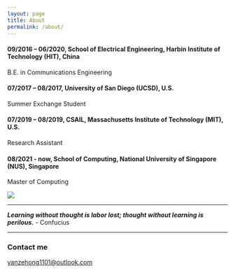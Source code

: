 ```yaml
---
layout: page
title: About
permalink: /about/
---
```


#### 09/2016 – 06/2020, School of Electrical Engineering, Harbin Institute of Technology (HIT), China  
  B.E. in Communications Engineering  
#### 07/2017 – 08/2017, University of San Diego (UCSD), U.S.  
  Summer Exchange Student  
#### 07/2019 – 08/2019, CSAIL, Massachusetts Institute of Technology (MIT), U.S.  
  Research Assistant  
#### 08/2021 - now, School of Computing, National University of Singapore (NUS), Singapore  
  Master of Computing  
  

![]({{site.baseurl}}/images/about-1.png)
  
----
**_Learning without thought is labor lost; thought without learning is perilous._**  \- Confucius

----


  
  
### Contact me

[yanzehong1101@outlook.com](mailto:yanzehong1101@outlook.com)
